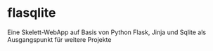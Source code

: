 flasqlite
=========

Eine Skelett-WebApp auf Basis von Python Flask, Jinja und Sqlite als Ausgangspunkt für weitere Projekte
